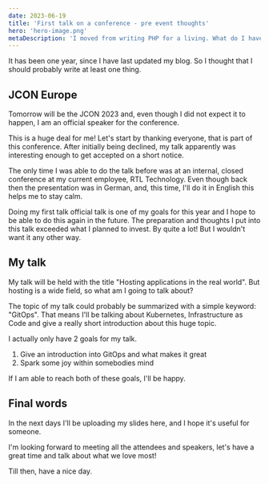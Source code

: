```yaml
---
date: 2023-06-19
title: 'First talk on a conference - pre event thoughts'
hero: 'hero-image.png'
metaDescription: 'I moved from writing PHP for a living. What do I have left to say?'
---
```


It has been one year, since I have last updated my blog.
So I thought that I should probably write at least one thing.

## JCON Europe

Tomorrow will be the JCON 2023 and, even though I did not expect it to happen, I am an official speaker for the conference.

This is a huge deal for me! Let's start by thanking everyone, that is part of this conference.
After initially being declined, my talk apparently was interesting enough to get accepted on a short notice.

The only time I was able to do the talk before was at an internal, closed conference at my current employee, RTL Technology.
Even though back then the presentation was in German, and, this time, I'll do it in English this helps me to stay calm.

Doing my first talk official talk is one of my goals for this year and I hope to be able to do this again in the future.
The preparation and thoughts I put into this talk exceeded what I planned to invest. By quite a lot! But I wouldn't want it any other way.

## My talk

My talk will be held with the title "Hosting applications in the real world". But hosting is a wide field, so what am I going to talk about?

The topic of my talk could probably be summarized with a simple keyword: "GitOps".
That means I'll be talking about Kubernetes, Infrastructure as Code and give a really short introduction about this huge topic.

I actually only have 2 goals for my talk.
<ol>
    <li>Give an introduction into GitOps and what makes it great</li>
    <li>Spark some joy within somebodies mind</li>
</ol>

If I am able to reach both of these goals, I'll be happy.

## Final words

In the next days I'll be uploading my slides here, and I hope it's useful for someone.

I'm looking forward to meeting all the attendees and speakers, let's have a great time and talk about what we love most!

Till then, have a nice day.